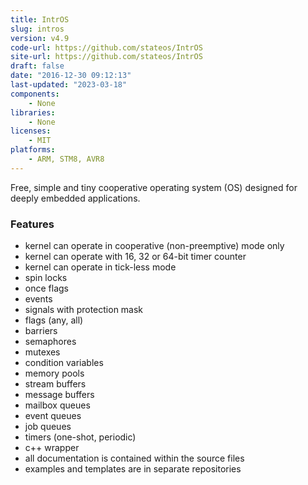 ```yaml
---
title: IntrOS
slug: intros
version: v4.9
code-url: https://github.com/stateos/IntrOS
site-url: https://github.com/stateos/IntrOS
draft: false
date: "2016-12-30 09:12:13"
last-updated: "2023-03-18"
components:
    - None
libraries:
    - None
licenses:
    - MIT
platforms:
    - ARM, STM8, AVR8
---
```

Free, simple and tiny cooperative operating system (OS) designed for deeply embedded applications.

<!--more-->

### Features

- kernel can operate in cooperative (non-preemptive) mode only
- kernel can operate with 16, 32 or 64-bit timer counter
- kernel can operate in tick-less mode
- spin locks
- once flags
- events
- signals with protection mask
- flags (any, all)
- barriers
- semaphores
- mutexes
- condition variables
- memory pools
- stream buffers
- message buffers
- mailbox queues
- event queues
- job queues
- timers (one-shot, periodic)
- c++ wrapper
- all documentation is contained within the source files
- examples and templates are in separate repositories

<!--github-projects-->
